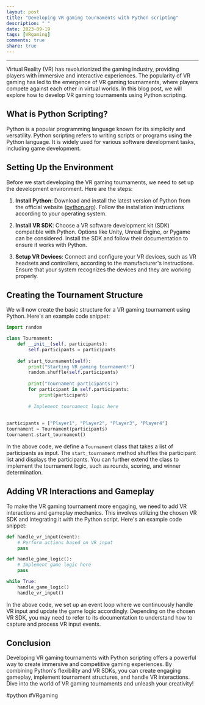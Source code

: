 ```yaml
---
layout: post
title: "Developing VR gaming tournaments with Python scripting"
description: " "
date: 2023-09-19
tags: [VRgaming]
comments: true
share: true
---
```


---

Virtual Reality (VR) has revolutionized the gaming industry, providing players with immersive and interactive experiences. The popularity of VR gaming has led to the emergence of VR gaming tournaments, where players compete against each other in virtual worlds. In this blog post, we will explore how to develop VR gaming tournaments using Python scripting.

## What is Python Scripting?

Python is a popular programming language known for its simplicity and versatility. Python scripting refers to writing scripts or programs using the Python language. It is widely used for various software development tasks, including game development.

## Setting Up the Environment

Before we start developing the VR gaming tournaments, we need to set up the development environment. Here are the steps:

1. **Install Python**: Download and install the latest version of Python from the official website ([python.org](https://www.python.org)). Follow the installation instructions according to your operating system.

2. **Install VR SDK**: Choose a VR software development kit (SDK) compatible with Python. Options like Unity, Unreal Engine, or Pygame can be considered. Install the SDK and follow their documentation to ensure it works with Python.

3. **Setup VR Devices**: Connect and configure your VR devices, such as VR headsets and controllers, according to the manufacturer's instructions. Ensure that your system recognizes the devices and they are working properly.

## Creating the Tournament Structure

We will now create the basic structure for a VR gaming tournament using Python. Here's an example code snippet:

```python
import random

class Tournament:
    def __init__(self, participants):
        self.participants = participants
        
    def start_tournament(self):
        print("Starting VR gaming tournament!")
        random.shuffle(self.participants)
        
        print("Tournament participants:")
        for participant in self.participants:
            print(participant)
        
        # Implement tournament logic here
        
        
participants = ["Player1", "Player2", "Player3", "Player4"]
tournament = Tournament(participants)
tournament.start_tournament()
```

In the above code, we define a `Tournament` class that takes a list of participants as input. The `start_tournament` method shuffles the participant list and displays the participants. You can further extend the class to implement the tournament logic, such as rounds, scoring, and winner determination.

## Adding VR Interactions and Gameplay

To make the VR gaming tournament more engaging, we need to add VR interactions and gameplay mechanics. This involves utilizing the chosen VR SDK and integrating it with the Python script. Here's an example code snippet:

```python
def handle_vr_input(event):
    # Perform actions based on VR input
    pass

def handle_game_logic():
    # Implement game logic here
    pass

while True:
    handle_game_logic()
    handle_vr_input()
```

In the above code, we set up an event loop where we continuously handle VR input and update the game logic accordingly. Depending on the chosen VR SDK, you may need to refer to its documentation to understand how to capture and process VR input events.

## Conclusion

Developing VR gaming tournaments with Python scripting offers a powerful way to create immersive and competitive gaming experiences. By combining Python's flexibility and VR SDKs, you can create engaging gameplay, implement tournament structures, and handle VR interactions. Dive into the world of VR gaming tournaments and unleash your creativity!

#python #VRgaming